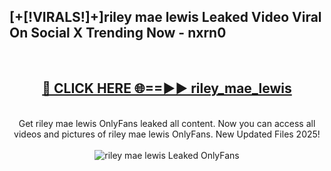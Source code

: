 <h2>[+[!VIRALS!]+]riley mae lewis Leaked Video Viral On Social X Trending Now - nxrn0</h2>
<br>
<div align="center">
<h2><a href="https://libra.edu.pl?riley_mae_lewis" rel="nofollow">🔴 CLICK HERE 🌐==►► riley_mae_lewis</a></h2>
<br>
Get riley mae lewis OnlyFans leaked all content. Now you can access all videos and pictures of riley mae lewis OnlyFans. New Updated Files 2025!
<br>
<br>
<a href="https://libra.edu.pl?riley_mae_lewis" rel="nofollow" data-target="animated-image.originalLink"><img src="https://i.ibb.co.com/WyWwxjT/player-gif2.gif" alt="riley mae lewis Leaked OnlyFans" style="max-width: 100%; display: inline-block;" data-target="animated-image.originalImage"></a>
</div>
<br>